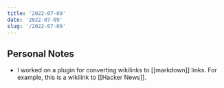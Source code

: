 ```yaml
---
title: '2022-07-09'
date: '2022-07-09'
slug: '/2022-07-09'
---
```


## Personal Notes

- I worked on a plugin for converting wikilinks to [[markdown]] links. For example, this is a wikilink to [[Hacker News]].

